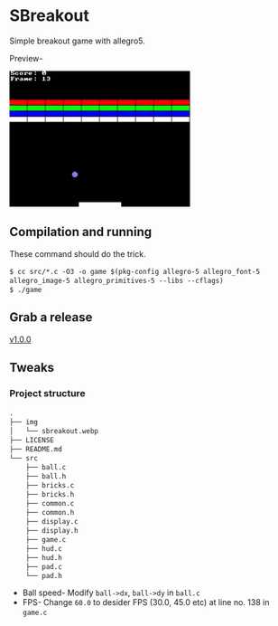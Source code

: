 # SBreakout

Simple breakout game with allegro5.

Preview-

![Game Preview](img/sbreakout.webp)

## Compilation and running

These command should do the trick.

```
$ cc src/*.c -O3 -o game $(pkg-config allegro-5 allegro_font-5 allegro_image-5 allegro_primitives-5 --libs --cflags)
$ ./game
```

## Grab a release

[v1.0.0](https://github.com/swajeet01/sbreakout/releases/tag/v1.0.0)

## Tweaks

### Project structure

```
.
├── img
│   └── sbreakout.webp
├── LICENSE
├── README.md
└── src
    ├── ball.c
    ├── ball.h
    ├── bricks.c
    ├── bricks.h
    ├── common.c
    ├── common.h
    ├── display.c
    ├── display.h
    ├── game.c
    ├── hud.c
    ├── hud.h
    ├── pad.c
    └── pad.h
```

- Ball speed- Modify `ball->dx`, `ball->dy` in `ball.c`
- FPS- Change `60.0` to desider FPS (30.0, 45.0 etc) at line no. 138 in `game.c`
